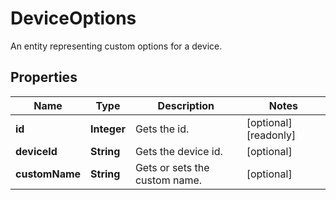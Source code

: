 

# DeviceOptions

An entity representing custom options for a device.

## Properties

| Name | Type | Description | Notes |
|------------ | ------------- | ------------- | -------------|
|**id** | **Integer** | Gets the id. |  [optional] [readonly] |
|**deviceId** | **String** | Gets the device id. |  [optional] |
|**customName** | **String** | Gets or sets the custom name. |  [optional] |



